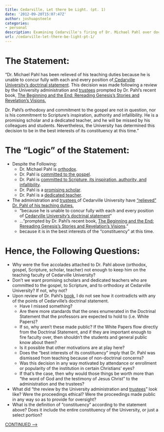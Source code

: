 ```yaml
---
title: Cedarville, Let there be Light. (pt. 1)
date: '2012-09-20T15:07:47Z'
author: joshuapsteele
categories:
- personal
description: Examining Cedarville's firing of Dr. Michael Pahl over doctrinal statement disagreements and what it reveals about institutional integrity.
url: /cedarville-let-there-be-light-pt-1/
---
```

# The Statement:

“Dr. Michael Pahl has been relieved of his teaching duties because he is unable to concur fully with each and every position of[ Cedarville University’s doctrinal statement](http://www.cedarville.edu/About/Doctrinal-Statement.aspx). This decision was made following a review by the University administration and [trustees](http://www.cedarville.edu/Offices/Public-Relations/Board-of-Trustees.aspx) prompted by Dr. Pahl’s recent book, [The Beginning and the End: Rereading Genesis’s Stories and Revelation’s Visions.](http://www.amazon.com/The-Beginning-End-Rereading-Revelations/dp/1608999270)

Dr. Pahl’s orthodoxy and commitment to the gospel are not in question, nor is his commitment to Scripture’s inspiration, authority and infallibility. He is a promising scholar and a dedicated teacher, and he will be missed by his colleagues and students. Nevertheless, the University has determined this decision to be in the best interests of its constituency at this time.”

# The “Logic” of the Statement:

- Despite the Following: 
    - Dr. Michael Pahl is <u>orthodox</u>.
    - Dr. Pahl is <u>committed to the gospel</u>.
    - Dr. Pahl is <u>committed to Scripture, its inspiration, authority, and infallibility</u>.
    - Dr. Pahl is a <u>promising scholar</u>.
    - Dr. Pahl is a <u>dedicated teacher</u>.
- The administration and [trustees ](http://www.cedarville.edu/Offices/Public-Relations/Board-of-Trustees.aspx)of Cedarville University have <u>“relieved” Dr. Pahl of his teaching duties. </u>
    - “because he is unable to concur fully with each and every position of [Cedarville University’s doctrinal statement](http://www.cedarville.edu/About/Doctrinal-Statement.aspx)“
    - …”prompted by Dr. Pahl’s recent book, [The Beginning and the End: Rereading Genesis’s Stories and Revelation’s Visions](http://www.amazon.com/The-Beginning-End-Rereading-Revelations/dp/1608999270).”
    - because it is in the best interests of the “constituency” at this time.

# Hence, the Following Questions:

- Why were the five accolades attached to Dr. Pahl above (orthodox, gospel, Scripture, scholar, teacher) not enough to keep him on the teaching faculty of Cedarville University?
- Don’t we want promising scholars and dedicated teachers who are committed to the gospel, to Scripture, and to orthodoxy at Cedarville University? If not, why not?
- Upon review of Dr. Pahl’s [book](http://www.amazon.com/The-Beginning-End-Rereading-Revelations/dp/1608999270), I do not see how it contradicts with any of the points of Cedarville’s doctrinal statement. 
    - Have I missed something?
    - Are there more standards that the ones enumerated in the Doctrinal Statement that the professors are expected to hold to (i.e. White Papers)?
    - If so, why aren’t these made public? If the White Papers flow directly from the Doctrinal Statement, and if they are important enough to fire faculty over, then shouldn’t the students and general public know about them?
    - Is it possible that other motivations are at play here?
    - Does the “best interests of its constituency” imply that Dr. Pahl was dismissed from teaching because of non-doctrinal concerns?
    - Was this decision in any way motivated by attendance or enrollment or popularity of the institution in certain Christians’ eyes?
    - If that’s the case, then why would those things be worth more than “the word of God and the testimony of Jesus Christ” to the administration and the trustees?
- What did “the review by the University administration and [trustees](http://www.cedarville.edu/Offices/Public-Relations/Board-of-Trustees.aspx)” look like? Were the proceedings ethical? Were the proceedings made public in any way so as to provide for oversight?
- What is the definition of “constituency” according to the statement above? Does it include the entire constituency of the University, or just a select portion?

[CONTINUED —&gt;](http://windowinthesky.wordpress.com/2012/09/21/cedarville-let-there-be-light-pt-2/ "Cedarville, Let there be Light. (pt. 2)")